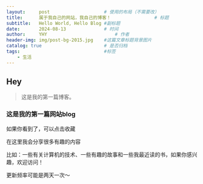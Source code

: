 ```yaml
---
layout:     post   				    # 使用的布局（不需要改）
title:      属于我自己的网站，我自己的博客！ 				# 标题 
subtitle:   Hello World, Hello Blog #副标题
date:       2024-08-13 				# 时间
author:     YHY 						# 作者
header-img: img/post-bg-2015.jpg 	#这篇文章标题背景图片
catalog: true 						# 是否归档
tags:								#标签
    - 生活
---
```


## Hey
>这是我的第一篇博客。

### 这是我的第一篇网站blog

如果你看到了，可以点击收藏

在这里我会分享很多有趣的内容

比如：一些有关计算机的技术、一些有趣的故事和一些我最近读的书，如果你感兴趣，欢迎访问！

更新频率可能是两天一次～

